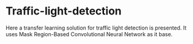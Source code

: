 # Traffic-light-detection
Here a transfer learning solution for traffic light detection is presented. It uses Mask Region-Based Convolutional Neural Network as it base.

